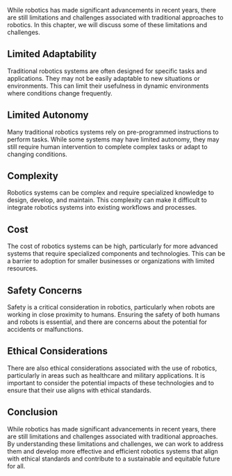 
While robotics has made significant advancements in recent years, there are still limitations and challenges associated with traditional approaches to robotics. In this chapter, we will discuss some of these limitations and challenges.

Limited Adaptability
--------------------

Traditional robotics systems are often designed for specific tasks and applications. They may not be easily adaptable to new situations or environments. This can limit their usefulness in dynamic environments where conditions change frequently.

Limited Autonomy
----------------

Many traditional robotics systems rely on pre-programmed instructions to perform tasks. While some systems may have limited autonomy, they may still require human intervention to complete complex tasks or adapt to changing conditions.

Complexity
----------

Robotics systems can be complex and require specialized knowledge to design, develop, and maintain. This complexity can make it difficult to integrate robotics systems into existing workflows and processes.

Cost
----

The cost of robotics systems can be high, particularly for more advanced systems that require specialized components and technologies. This can be a barrier to adoption for smaller businesses or organizations with limited resources.

Safety Concerns
---------------

Safety is a critical consideration in robotics, particularly when robots are working in close proximity to humans. Ensuring the safety of both humans and robots is essential, and there are concerns about the potential for accidents or malfunctions.

Ethical Considerations
----------------------

There are also ethical considerations associated with the use of robotics, particularly in areas such as healthcare and military applications. It is important to consider the potential impacts of these technologies and to ensure that their use aligns with ethical standards.

Conclusion
----------

While robotics has made significant advancements in recent years, there are still limitations and challenges associated with traditional approaches. By understanding these limitations and challenges, we can work to address them and develop more effective and efficient robotics systems that align with ethical standards and contribute to a sustainable and equitable future for all.

